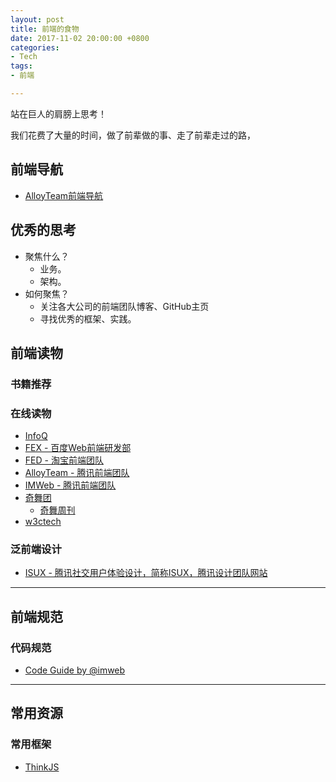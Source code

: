 ```yaml
---
layout: post
title: 前端的食物
date: 2017-11-02 20:00:00 +0800
categories:
- Tech
tags:
- 前端

---
```


站在巨人的肩膀上思考！

我们花费了大量的时间，做了前辈做的事、走了前辈走过的路，

## 前端导航

- [AlloyTeam前端导航](http://www.alloyteam.com/nav/)


## 优秀的思考

- 聚焦什么？
	- 业务。
	- 架构。
- 如何聚焦？
	- 关注各大公司的前端团队博客、GitHub主页
	- 寻找优秀的框架、实践。



## 前端读物

### 书籍推荐

### 在线读物

- [InfoQ](http://www.infoq.com/cn/Front-end/)
- [FEX - 百度Web前端研发部﻿﻿](http://fex.baidu.com/)
- [FED - 淘宝前端团队﻿](http://taobaofed.org/)
- [AlloyTeam - 腾讯前端团队﻿﻿](http://www.alloyteam.com/)
- [IMWeb - 腾讯前端团队](http://imweb.io/)
- [奇舞团](https://75team.com/)
	- [奇舞周刊](https://weekly.75team.com/)
- [w3ctech](https://www.w3ctech.com/)

### 泛前端设计

- [ISUX - 腾讯社交用户体验设计，简称ISUX，腾讯设计团队网站](https://isux.tencent.com/)

----

## 前端规范

### 代码规范

- [Code Guide by @imweb](http://imweb.github.io/CodeGuide/)

----

## 常用资源

### 常用框架

- [ThinkJS](https://www.thinkjs.org/)